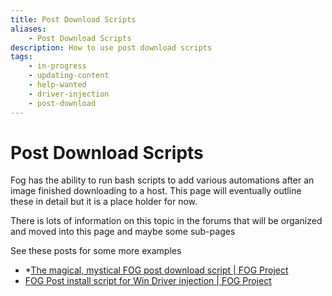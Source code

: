 ```yaml
---
title: Post Download Scripts
aliases:
    - Post Download Scripts
description: How to use post download scripts
tags:
    - in-progress
    - updating-content
    - help-wanted
    - driver-injection
    - post-download
---
```


# Post Download Scripts

Fog has the ability to run bash scripts to add various automations after an image finished downloading to a host. This page will eventually outline these in detail but it is a place holder for now.

There is lots of information on this topic in the forums that will be organized and moved into this page and maybe some sub-pages

See these posts for some more examples

* *[The magical, mystical FOG post download script | FOG Project](https://forums.fogproject.org/topic/7740/the-magical-mystical-fog-post-download-script)
* [FOG Post install script for Win Driver injection | FOG Project](https://forums.fogproject.org/topic/8889/fog-post-install-script-for-win-driver-injection?_=1682187993801)



